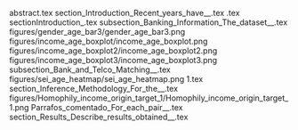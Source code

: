 abstract.tex
section_Introduction_Recent_years_have__.tex
.tex
sectionIntroduction_.tex
subsection_Banking_Information_The_dataset__.tex
figures/gender_age_bar3/gender_age_bar3.png
figures/income_age_boxplot/income_age_boxplot.png
figures/income_age_boxplot2/income_age_boxplot2.png
figures/income_age_boxplot3/income_age_boxplot3.png
subsection_Bank_and_Telco_Matching__.tex
figures/sei_age_heatmap/sei_age_heatmap.png
1.tex
section_Inference_Methodology_For_the__.tex
figures/Homophily_income_origin_target_1/Homophily_income_origin_target_1.png
Parrafos_comentado_For_each_pair__.tex
section_Results_Describe_results_obtained__.tex
